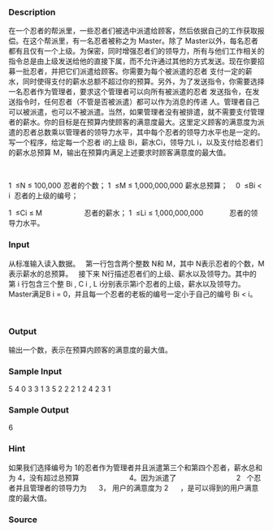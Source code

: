 
### Description

在一个忍者的帮派里，一些忍者们被选中派遣给顾客，然后依据自己的工作获取报偿。在这个帮派里，有一名忍者被称之为 Master。除了 Master以外，每名忍者都有且仅有一个上级。为保密，同时增强忍者们的领导力，所有与他们工作相关的指令总是由上级发送给他的直接下属，而不允许通过其他的方式发送。现在你要招募一批忍者，并把它们派遣给顾客。你需要为每个被派遣的忍者 支付一定的薪水，同时使得支付的薪水总额不超过你的预算。另外，为了发送指令，你需要选择一名忍者作为管理者，要求这个管理者可以向所有被派遣的忍者 发送指令，在发送指令时，任何忍者（不管是否被派遣）都可以作为消息的传递 人。管理者自己可以被派遣，也可以不被派遣。当然，如果管理者没有被排遣，就不需要支付管理者的薪水。你的目标是在预算内使顾客的满意度最大。这里定义顾客的满意度为派遣的忍者总数乘以管理者的领导力水平，其中每个忍者的领导力水平也是一定的。写一个程序，给定每一个忍者 i的上级 Bi，薪水Ci，领导力L i，以及支付给忍者们的薪水总预算 M，输出在预算内满足上述要求时顾客满意度的最大值。


 

1  ≤N ≤ 100,000 忍者的个数；
1  ≤M ≤ 1,000,000,000 薪水总预算； 
 
0  ≤Bi < i  忍者的上级的编号；


1  ≤Ci ≤ M                     忍者的薪水；
1  ≤Li ≤ 1,000,000,000             忍者的领导力水平。
 
 


### Input
从标准输入读入数据。
 
第一行包含两个整数 N和 M，其中 N表示忍者的个数，M表示薪水的总预算。
 
接下来 N行描述忍者们的上级、薪水以及领导力。其中的第 i 行包含三个整 Bi , C i , L i分别表示第i个忍者的上级，薪水以及领导力。Master满足B i = 0，并且每一个忍者的老板的编号一定小于自己的编号 Bi < i。

 

### Output

输出一个数，表示在预算内顾客的满意度的最大值。
 
 

### Sample Input
 
5  4
0  3 3
1  3 5
2  2 2
1  2 4
2  3 1

### Sample Output
6 


### Hint

如果我们选择编号为 1的忍者作为管理者并且派遣第三个和第四个忍者，薪水总和为 4，没有超过总预算                         4。因为派遣了                              2   个忍者并且管理者的领导力为      3，
用户的满意度为 2      ，是可以得到的用户满意度的最大值。
### Source
